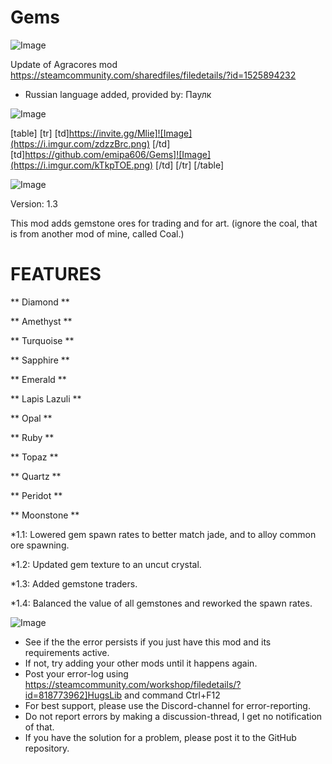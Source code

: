# Gems

![Image](https://i.imgur.com/WAEzk68.png)

Update of Agracores mod
https://steamcommunity.com/sharedfiles/filedetails/?id=1525894232

- Russian language added, provided by: Паулк

![Image](https://i.imgur.com/7Gzt3Rg.png)


[table]
	[tr]
		[td]https://invite.gg/Mlie]![Image](https://i.imgur.com/zdzzBrc.png)
[/td]
		[td]https://github.com/emipa606/Gems]![Image](https://i.imgur.com/kTkpTOE.png)
[/td]
	[/tr]
[/table]
	
![Image](https://i.imgur.com/NOW7jU1.png)


Version: 1.3
	
This mod adds gemstone ores for trading and for art.
(ignore the coal, that is from another mod of mine, called Coal.)


#  FEATURES 


** Diamond **

** Amethyst **

** Turquoise **

** Sapphire **

** Emerald **

** Lapis Lazuli **

** Opal **

** Ruby **

** Topaz **

** Quartz **

** Peridot **

** Moonstone **

*1.1: Lowered gem spawn rates to better match jade, and to alloy common ore spawning.

*1.2: Updated gem texture to an uncut crystal.

*1.3: Added gemstone traders.

*1.4: Balanced the value of all gemstones and reworked the spawn rates.


![Image](https://i.imgur.com/Rs6T6cr.png)



-  See if the the error persists if you just have this mod and its requirements active.
-  If not, try adding your other mods until it happens again.
-  Post your error-log using https://steamcommunity.com/workshop/filedetails/?id=818773962]HugsLib and command Ctrl+F12
-  For best support, please use the Discord-channel for error-reporting.
-  Do not report errors by making a discussion-thread, I get no notification of that.
-  If you have the solution for a problem, please post it to the GitHub repository.



